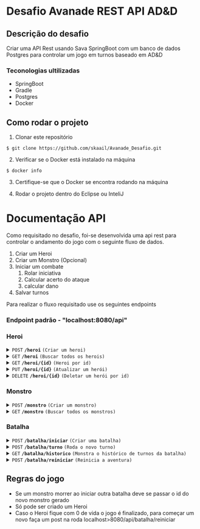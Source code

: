 # Desafio Avanade REST API AD&D

## Descrição do desafio
Criar uma API Rest usando Sava SpringBoot com um banco de dados Postgres para controlar um jogo em turnos baseado em AD&D

### Teconologias ultilizadas

* SpringBoot
* Gradle
* Postgres
* Docker



## Como rodar o projeto

1. Clonar este repositório
```
$ git clone https://github.com/skaail/Avanade_Desafio.git
```

2. Verificar se o Docker está instalado na máquina
```
$ docker info
```

3. Certifique-se que o Docker se encontra rodando na máquina

3. Rodar o projeto dentro do Eclipse ou InteliJ

# Documentação API

Como requisitado no desafio, foi-se desenvolvida uma api rest para controlar o andamento do jogo com o seguinte fluxo de dados.

1. Criar um Heroi 
1. Criar um Monstro (Opcional)
1. Iniciar um combate
    1. Rolar iniciativa
    1. Calcular acerto do ataque
    1. calcular dano
1. Salvar turnos

Para realizar o fluxo requisitado use os seguintes endpoints

### Endpoint padrão - "localhost:8080/api"

### Heroi

<details>
 <summary><code>POST</code> <code><b>/heroi</b></code> <code>(Criar um heroi)</code></summary>

##### Parameters

> | name      |  type     | data type               | description                                                           |
> |-----------|-----------|-------------------------|-----------------------------------------------------------------------|
> | Classe      |  required | String   | Com base na lista de classes disponívels  |

##### Response
```
Heroi criado com sucesso
```


</details>

<details>
 <summary><code>GET</code> <code><b>/heroi</b></code> <code>(Buscar todos os herois)</code></summary>
 

##### Response
 ```
{
	"id": 1,
	"classe": "Guerreiro",
	"vida": 20,
	"forca": 7,
	"defesa": 1,
	"agilidade": 2,
	"qtdDados": 3,
	"fdado": 4
}
```
</details>

<details>
 <summary><code>GET</code> <code><b>/heroi/{id}</b></code> <code>(Heroi por id)</code></summary>
 

##### Response
 ```
{
	"id": 1,
	"classe": "Guerreiro",
	"vida": 20,
	"forca": 7,
	"defesa": 1,
	"agilidade": 2,
	"qtdDados": 3,
	"fdado": 4
}
```
</details>

 <details>
 <summary><code>PUT</code> <code><b>/heroi/{id}</b></code> <code>(Atualizar um herói)</code></summary>

##### Parameters

> | name      |  type     | data type               | description                                                           |
> |-----------|-----------|-------------------------|-----------------------------------------------------------------------|
> | Classe      |  required | String   | Com base na lista de classes disponívels  |

##### Response
 ```
{
	"id": 1,
	"classe": "Guerreiro",
	"vida": 20,
	"forca": 7,
	"defesa": 1,
	"agilidade": 2,
	"qtdDados": 3,
	"fdado": 4
}
```


</details>

<details>
 <summary><code>DELETE</code> <code><b>/heroi/{id}</b></code> <code>(Deletar um herói por id)</code></summary>


##### Response
```
Heroi deletado com sucesso
```


</details>


### Monstro

<details>
 <summary><code>POST</code> <code><b>/monstro</b></code> <code>(Criar um monstro)</code></summary>

##### Parameters

> | name      |  type     | data type               | description                                                           |
> |-----------|-----------|-------------------------|-----------------------------------------------------------------------|
> | Classe      |  required | String   | Com base na lista de classes disponívels  |

##### Response
```
Monstro criado com sucesso
```

</details>

<details>
 <summary><code>GET</code> <code><b>/monstro</b></code> <code>(Buscar todos os monstros)</code></summary>
 

##### Response
 ```
{
	"id": 1,
	"classe": "Orc",
	"vida": 42,
	"forca": 7,
	"defesa": 1,
	"agilidade": 2,
	"qtdDados": 3,
	"fdado": 4
}
```
</details>

### Batalha

<details>
 <summary><code>POST</code> <code><b>/batalha/iniciar</b></code> <code>(Criar uma batalha)</code></summary>

##### Parameters

> | name      |  type     | data type               | description                                                           |
> |-----------|-----------|-------------------------|-----------------------------------------------------------------------|
> | heroi_id      |  required | Long   | Passar o ID do herói cadastrado  |
> | monstro_id      |  optional | Long   | Caso não existir será gerado um monstro aleatório  |

##### Response
```
Uma batalha entre Guerreiro e Lobisomen foi iniciada!
```

</details>

<details>
 <summary><code>POST</code> <code><b>/batalha/turno</b></code> <code>(Roda o novo turno)</code></summary>

##### Parameters

> | name      |  type     | data type               | description                                                           |
> |-----------|-----------|-------------------------|-----------------------------------------------------------------------|
> | heroi_id      |  required | Long   | Passar o ID do herói cadastrado  |
> | monstro_id      |  required | Long   | Passar o ID do mosntro gerado  |

##### Response
```
O Gigante atacou o Guerreiro causando 4 de dano! Agora ele tem 16 de vida!
```

</details>

<details>
 <summary><code>GET</code> <code><b>/batalha/historico</b></code> <code>(Monstra o histórico de turnos da batalha)</code></summary>
 

##### Response
 ```
[
	{
		"id": 1,
		"turno": "O Gigante atacou o Guerreiro causando 4 de dano! Agora ele tem 16 de vida!"
	},
	{
		"id": 2,
		"turno": "O Guerreiro atacou o Gigante causando 2 de dano! Agora ele tem 32 de vida!"
	}
]
```
</details>

<details>
 <summary><code>POST</code> <code><b>/batalha/reiniciar</b></code> <code>(Reinicia a aventura)</code></summary>

##### Response
```
Aventura reiniciada
```

</details>

## Regras do jogo

* Se um monstro morrer ao iniciar outra batalha deve se passar o id do novo monstro gerado
* Só pode ser criado um Heroi
* Caso o Heroi fique com 0 de vida o jogo é finalizado, para começar um novo faça um post na roda localhost>8080/api/batalha/reiniciar
